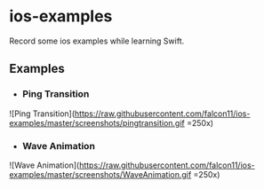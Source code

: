# ios-examples
Record some ios examples while learning Swift.

## Examples

- ### Ping Transition
![Ping Transition](https://raw.githubusercontent.com/falcon11/ios-examples/master/screenshots/pingtransition.gif =250x)

- ### Wave Animation
![Wave Animation](https://raw.githubusercontent.com/falcon11/ios-examples/master/screenshots/WaveAnimation.gif =250x)

